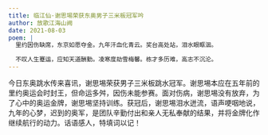 ```yaml
---
title: 临江仙·谢思埸荣获东奥男子三米板冠军吟
author: 放歌江海山阙
date: 2021-08-03
poem: |
  里约因伤缺席，东京如愿夺金。九年汗血化青云。奖台高处站，泪水眼眶洇。

  不叹人生蹇运，应知天道酬勤。凌寒度劫雪梅馨。栋才多历难，高志不沉沦。
---
```


今日东奥跳水传来喜讯，谢思埸荣获男子三米板跳水冠军。谢思埸本应在五年前的里约奥运会时封王，但命运多舛，因伤未能参赛。面对伤病，谢思埸没有放弃，为了心中的奥运金牌，谢思埸坚持训练。获冠后，谢思埸泪水迸流，语声哽咽地说，九年的心梦，迟到的奥军，是团队辛勤付出和亲人无私奉献的结果，并将金牌化作继续航行的动力。话语感人，特填词以记！
